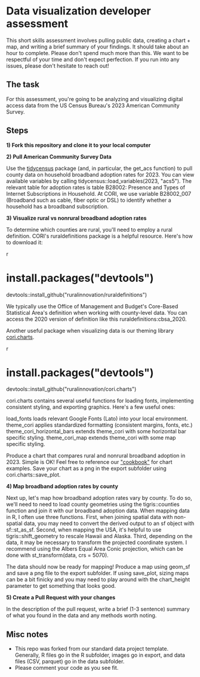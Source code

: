 # Data visualization developer assessment

This short skills assessment involves pulling public data, creating a chart + map, and writing a brief summary of your findings. It should take about an hour to complete. Please don't spend much more than this. We want to be respectful of your time and don't expect perfection. If you run into any issues, please don't hesitate to reach out!

## The task

For this assessment, you're going to be analyzing and visualizing digital access data from the US Census Bureau's 2023 American Community Survey. 

## Steps

**1) Fork this repository and clone it to your local computer**

**2) Pull American Community Survey Data**

Use the [tidycensus](https://walker-data.com/tidycensus/articles/basic-usage.html) package (and, in particular, the get_acs function) to pull county data on household broadband adoption rates for 2023. You can view available variables by calling tidycensus::load_variables(2023, "acs5"). The relevant table for adoption rates is table B28002: Presence and Types of Internet Subscriptions in Household. At CORI, we use variable B28002_007 (Broadband such as cable, fiber optic or DSL) to identify whether a household has a broadband subscription.

**3) Visualize rural vs nonrural broadband adoption rates**

To determine which counties are rural, you'll need to employ a rural definition. CORI's ruraldefinitions package is a helpful resource. Here's how to download it: 

r
# install.packages("devtools")
devtools::install_github("ruralinnovation/ruraldefinitions")


We typically use the Office of Management and Budget's Core-Based Statistical Area's definition when working with county-level data. You can access the 2020 version of definition like this ruraldefinitions:cbsa_2020.

Another useful package when visualizing data is our theming library [cori.charts](https://github.com/ruralinnovation/cori.charts/). 

r
# install.packages("devtools")
devtools::install_github("ruralinnovation/cori.charts")


cori.charts contains several useful functions for loading fonts, implementing consistent styling, and exporting graphics. Here's a few useful ones:

load_fonts loads relevant Google Fonts (Lato) into your local environment.
theme_cori applies standardized formatting (consistent margins, fonts, etc.)
theme_cori_horizontal_bars extends theme_cori with some horizontal bar specific styling.
theme_cori_map extends theme_cori with some map specific styling.

Produce a chart that compares rural and nonrural broadband adoption in 2023. Simple is OK! Feel free to reference our ["cookbook"](https://ruralinnovation.github.io/cori.charts/articles/cookbook.html) for chart examples. Save your chart as a png in the export subfolder using cori.charts::save_plot.

**4) Map broadband adoption rates by county**

Next up, let's map how broadband adoption rates vary by county. To do so, we'll need to need to load county geometries using the tigris::counties function and join it with our broadband adoption data. When mapping data in R, I often use three functions. First, when joining spatial data with non-spatial data, you may need to convert the derived output to an sf object with sf::st_as_sf. Second, when mapping the USA, it's helpful to use tigris::shift_geometry to rescale Hawaii and Alaska. Third, depending on the data, it may be necessary to transform the projected coordinate system. I recommend using the Albers Equal Area Conic projection, which can be done with st_transform(data, crs = 5070). 

The data should now be ready for mapping! Produce a map using geom_sf and save a png file to the export subfolder. If using save_plot, sizing maps can be a bit finicky and you may need to play around with the chart_height parameter to get something that looks good.


**5) Create a Pull Request with your changes**

In the description of the pull request, write a brief (1-3 sentence) summary of what you found in the data and any methods worth noting.


## Misc notes

- This repo was forked from our standard data project template. Generally, R files go in the R subfolder, images go in export, and data files (CSV, parquet) go in the data subfolder.
- Please comment your code as you see fit.
